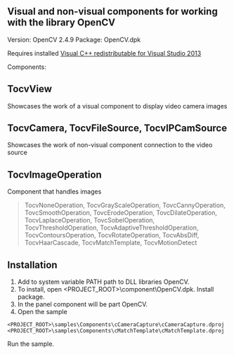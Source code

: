 Visual and non-visual components for working with the library OpenCV
------------------------
Version: OpenCV 2.4.9
Package: OpenCV.dpk

Requires installed [Visual C++ redistributable for Visual Studio 2013][1]<br>

Components:

TocvView
--------
Showcases the work of a visual component to display video camera images

TocvCamera, TocvFileSource, TocvIPCamSource
----------

Showcases the work of non-visual component connection to the video source 

TocvImageOperation
------------------
Component that handles images

> TocvNoneOperation,  TocvGrayScaleOperation,  TovcCannyOperation, 
> TovcSmoothOperation,  TovcErodeOperation, TovcDilateOperation, 
> TocvLaplaceOperation,  TovcSobelOperation,  TocvThresholdOperation, 
> TocvAdaptiveThresholdOperation,  TocvContoursOperation, 
> TocvRotateOperation,  TocvAbsDiff,  TocvHaarCascade, 
> TocvMatchTemplate, TocvMotionDetect

Installation
------------
1. Add to system variable PATH path to DLL libraries OpenCV.
2. To install, open <PROJECT_ROOT>\component\OpenCV.dpk. Install package.
3. In the panel component will be part OpenCV.
4. Open the sample<br>
```
<PROJECT_ROOT>\samples\Components\cCameraCapture\cCameraCapture.dproj
<PROJECT_ROOT>\samples\Components\cMatchTemplate\cMatchTemplate.dproj
```

Run the sample.

[1]: http://www.microsoft.com/ru-ru/download/details.aspx?id=40784